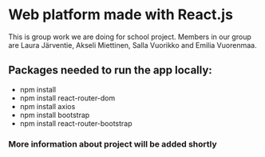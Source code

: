 # Web platform made with React.js

This is group work we are doing for school project. Members in our group are Laura Järventie, Akseli Miettinen, Salla Vuorikko and Emilia Vuorenmaa.

## Packages needed to run the app locally:

- npm install
- npm install react-router-dom
- npm install axios
- npm install bootstrap
- npm install react-router-bootstrap

### More information about project will be added shortly

